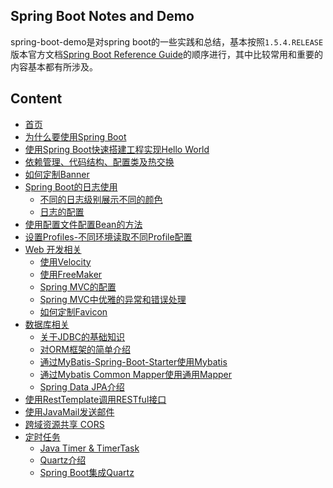 ## Spring Boot Notes and Demo

spring-boot-demo是对spring boot的一些实践和总结，基本按照`1.5.4.RELEASE`版本官方文档[Spring Boot Reference Guide](https://docs.spring.io/spring-boot/docs/1.5.4.RELEASE/reference/htmlsingle/#getting-started)的顺序进行，其中比较常用和重要的内容基本都有所涉及。

## Content

- [首页](https://github.com/jiwenxing/spring-boot-demo/wiki)
- [为什么要使用Spring Boot](https://github.com/jiwenxing/spring-boot-demo/wiki/Why-Spring-Boot)
- [使用Spring Boot快速搭建工程实现Hello World](https://github.com/jiwenxing/spring-boot-demo/wiki/Getting-Started)
- [依赖管理、代码结构、配置类及热交换](https://github.com/jiwenxing/spring-boot-demo/wiki/Using-Spring-Boot)
- [如何定制Banner](https://github.com/jiwenxing/spring-boot-demo/wiki/Customizing-the-Banner)
- [Spring Boot的日志使用]()
  - [不同的日志级别展示不同的颜色](https://github.com/jiwenxing/spring-boot-demo/wiki/Add-color-to-eclipse-console-output-by-log-level)
  - [日志的配置](https://github.com/jiwenxing/spring-boot-demo/wiki/Spring-Boot-Log-Configuration)
- [使用配置文件配置Bean的方法](https://github.com/jiwenxing/spring-boot-demo/wiki/Bean-Configuration-by-Properties-Files)
- [设置Profiles-不同环境读取不同Profile配置](https://github.com/jiwenxing/spring-boot-demo/wiki/Different-Environment-Different-Profile)
- [Web 开发相关]()
  - [使用Velocity](https://github.com/jiwenxing/spring-boot-demo/wiki/Using-Velocity-as-Template-Engine)
  - [使用FreeMaker](https://github.com/jiwenxing/spring-boot-demo/wiki/Using-FreeMaker-as-Template-Engine)
  - [Spring MVC的配置](https://github.com/jiwenxing/spring-boot-demo/wiki/WebMvcConfig)
  - [Spring MVC中优雅的异常和错误处理](https://github.com/jiwenxing/spring-boot-demo/wiki/Error-Handling)
  - [如何定制Favicon](https://github.com/jiwenxing/spring-boot-demo/wiki/Custom-Favicon)
- [数据库相关](https://github.com/jiwenxing/spring-boot-demo/wiki/Using-Database)
  - [关于JDBC的基础知识](https://github.com/jiwenxing/spring-boot-demo/wiki/About-JDBC)
  - [对ORM框架的简单介绍](https://github.com/jiwenxing/spring-boot-demo/wiki/Talking-About-ORM)
  - [通过MyBatis-Spring-Boot-Starter使用Mybatis](https://github.com/jiwenxing/spring-boot-demo/wiki/Mybatis-Springboot-Starter)
  - [通过Mybatis Common Mapper使用通用Mapper](https://github.com/jiwenxing/spring-boot-demo/wiki/Mybatis-Common-Mapper)
  - [Spring Data JPA介绍](https://github.com/jiwenxing/spring-boot-demo/wiki/Spring-Data-JPA)
- [使用RestTemplate调用RESTful接口](https://github.com/jiwenxing/spring-boot-demo/wiki/Using-RestTemplate)
- [使用JavaMail发送邮件](https://github.com/jiwenxing/spring-boot-demo/wiki/JavaMailSender)
- [跨域资源共享 CORS](https://github.com/jiwenxing/spring-boot-demo/wiki/CORS)
- [定时任务](https://github.com/jiwenxing/spring-boot-demo/wiki/schedule)
  - [Java Timer & TimerTask](https://github.com/jiwenxing/spring-boot-demo/wiki/Timer)
  - [Quartz介绍](https://github.com/jiwenxing/spring-boot-demo/wiki/quartz)
  - [Spring Boot集成Quartz](https://github.com/jiwenxing/spring-boot-demo/wiki/quartz-springboot)
